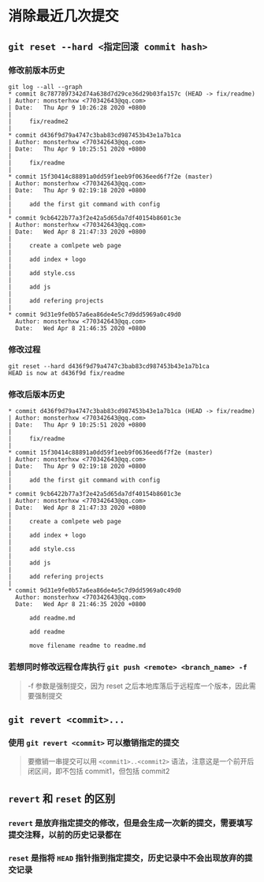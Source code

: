 # 消除最近几次提交

## `git reset --hard <指定回滚 commit hash>`

### 修改前版本历史

```shell
git log --all --graph
* commit 8c7877897342d74a638d7d29ce36d29b03fa157c (HEAD -> fix/readme)
| Author: monsterhxw <770342643@qq.com>
| Date:   Thu Apr 9 10:26:28 2020 +0800
|
|     fix/readme2
|
* commit d436f9d79a4747c3bab83cd987453b43e1a7b1ca
| Author: monsterhxw <770342643@qq.com>
| Date:   Thu Apr 9 10:25:51 2020 +0800
|
|     fix/readme
|
* commit 15f30414c88891a0dd59f1eeb9f0636eed6f7f2e (master)
| Author: monsterhxw <770342643@qq.com>
| Date:   Thu Apr 9 02:19:18 2020 +0800
|
|     add the first git command with config
|
* commit 9cb6422b77a3f2e42a5d65da7df40154b8601c3e
| Author: monsterhxw <770342643@qq.com>
| Date:   Wed Apr 8 21:47:33 2020 +0800
|
|     create a comlpete web page
|
|     add index + logo
|
|     add style.css
|
|     add js
|
|     add refering projects
|
* commit 9d31e9fe0b57a6ea86de4e5c7d9dd5969a0c49d0
  Author: monsterhxw <770342643@qq.com>
  Date:   Wed Apr 8 21:46:35 2020 +0800
```

### 修改过程

```shell
git reset --hard d436f9d79a4747c3bab83cd987453b43e1a7b1ca
HEAD is now at d436f9d fix/readme
```

### 修改后版本历史

```shell
* commit d436f9d79a4747c3bab83cd987453b43e1a7b1ca (HEAD -> fix/readme)
| Author: monsterhxw <770342643@qq.com>
| Date:   Thu Apr 9 10:25:51 2020 +0800
|
|     fix/readme
|
* commit 15f30414c88891a0dd59f1eeb9f0636eed6f7f2e (master)
| Author: monsterhxw <770342643@qq.com>
| Date:   Thu Apr 9 02:19:18 2020 +0800
|
|     add the first git command with config
|
* commit 9cb6422b77a3f2e42a5d65da7df40154b8601c3e
| Author: monsterhxw <770342643@qq.com>
| Date:   Wed Apr 8 21:47:33 2020 +0800
|
|     create a comlpete web page
|
|     add index + logo
|
|     add style.css
|
|     add js
|
|     add refering projects
|
* commit 9d31e9fe0b57a6ea86de4e5c7d9dd5969a0c49d0
  Author: monsterhxw <770342643@qq.com>
  Date:   Wed Apr 8 21:46:35 2020 +0800

      add readme.md

      add readme

      move filename readme to readme.md
```

### 若想同时修改远程仓库执行 `git push <remote> <branch_name> -f`

> -f 参数是强制提交，因为 reset 之后本地库落后于远程库一个版本，因此需要强制提交

## `git revert <commit>...`

### 使用 `git revert <commit>` 可以撤销指定的提交

> 要撤销一串提交可以用 `<commit1>..<commit2>` 语法，注意这是一个前开后闭区间，即不包括 commit1，但包括 commit2

## `revert` 和 `reset` 的区别

### `revert` 是放弃指定提交的修改，但是会生成一次新的提交，需要填写提交注释，以前的历史记录都在

### `reset` 是指将 `HEAD` 指针指到指定提交，历史记录中不会出现放弃的提交记录
